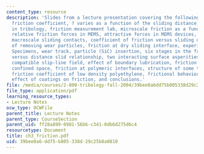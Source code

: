 ```yaml
---
content_type: resource
description: 'Slides from a lecture presentation covering the following topics: Friction,
  friction coefficient, ? varies as a function of the sliding distance, scale issues
  in tribology, friction measurement lab, microscale friction as a function of coating,
  relative friction forces in MEMS, attractive forces in MEMS devices, friction at
  macroscale sliding contacts, coefficient of friction versus sliding distance, effect
  of removing wear particles, friction at dry sliding interface, experimental setup,
  Specimens, wear track, particle (SiC) insertion, six stages in the frictional force
  versus distance slid relationship, two interacting surface asperities, geometrically
  compatible slip-line field, effect of boundary lubrication, friction in geometrically
  confined space, friction at polymeric interfaces, structure of some thermoplastics,
  friction coefficient of low density polyethylene, frictional behavior of composites,
  effect of coatings on friction, and conclusions.'
file: /media/courses/2-800-tribology-fall-2004/39bee0a6dd75b805338d29c25b8a0810_ch3_friction.pdf
file_type: application/pdf
learning_resource_types:
- Lecture Notes
ocw_type: OCWFile
parent_title: Lecture Notes
parent_type: CourseSection
parent_uid: ff28a899-0981-56b6-c341-0db6d275d6c4
resourcetype: Document
title: ch3_friction.pdf
uid: 39bee0a6-dd75-b805-338d-29c25b8a0810
---
```

